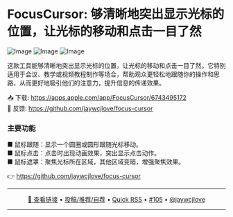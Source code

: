 FocusCursor: 够清晰地突出显示光标的位置，让光标的移动和点击一目了然
===

![Image](https://github.com/user-attachments/assets/67e113bb-6802-4f92-88c4-3ce4cda895c7)
![Image](https://github.com/user-attachments/assets/5753a2e9-0313-45dc-b3c4-a7b1f9efb0f3)
![Image](https://github.com/user-attachments/assets/20e598e3-a2b6-4eed-8956-a65ac07176e6)

这款工具能够清晰地突出显示光标的位置，让光标的移动和点击一目了然。它特别适用于会议、教学或视频教程制作等场合，帮助观众更轻松地跟随你的操作和思路，从而更好地吸引他们的注意力，提升信息的传递效果。


📥 下载: https://apps.apple.com/app/FocusCursor/6743495172  
💬 反馈: https://github.com/jaywcjlove/focus-cursor  

### 主要功能

■ 鼠标跟随：显示一个圆圈或圆形跟随光标移动。   
■ 鼠标点击：点击时出现动画效果，突出显示点击动作。    
■ 鼠标遮罩：聚焦光标所在区域，其他区域变暗，增强聚焦效果。

👉 https://github.com/jaywcjlove/focus-cursor

---

<p align="center">
<a href="https://github.com/jaywcjlove/focus-cursor" target="_blank">🔗 查看链接</a> • 
<a href="https://github.com/jaywcjlove/quick-rss/issues/new/choose" target="_blank">投稿/推荐/自荐</a> • 
<a href="https://wangchujiang.com/quick-rss/feeds/index.html" target="_blank">Quick RSS</a> • 
<a href="https://github.com/jaywcjlove/quick-rss/issues/105" target="_blank">#105</a> • 
<a href="https://github.com/jaywcjlove" target="_blank">@jaywcjlove</a>
</p>

---
    